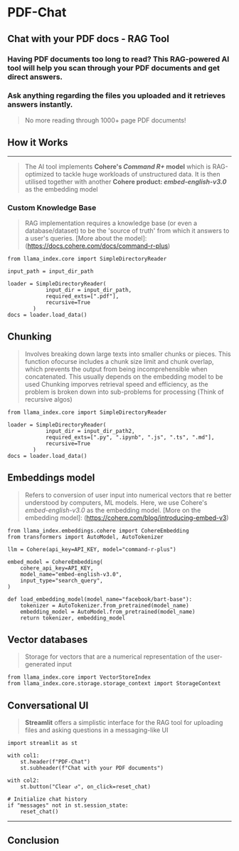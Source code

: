 # PDF-Chat
## Chat with your PDF docs - RAG Tool

### Having PDF documents too long to read? This RAG-powered AI tool will help you scan through your PDF documents and get direct answers.
### Ask anything regarding the files you uploaded and it retrieves answers instantly. 

> No more reading through 1000+ page PDF documents! 


## **How it Works**
-----------------------
> The AI tool implements **Cohere's *Command R+* model** which is RAG-optimized to tackle huge workloads of unstructured data.
> It is then utilised together with another **Cohere product: *embed-english-v3.0*** as the embedding model


### Custom Knowledge Base
> RAG implementation requires a knowledge base (or even a database/dataset) to be the 'source of truth' from which it answers to a user's queries.
> [More about the model]: (https://docs.cohere.com/docs/command-r-plus)

```
from llama_index.core import SimpleDirectoryReader

input_path = input_dir_path

loader = SimpleDirectoryReader(
            input_dir = input_dir_path,
            required_exts=[".pdf"],
            recursive=True
        )
docs = loader.load_data()
```


## Chunking
> Involves breaking down large texts into smaller chunks or pieces. This function ofocurse includes a chunk size limit and chunk overlap, which prevents the output from being incomprehensible when concatenated.
> This usually depends on the embedding model to be used
> Chunking imporves retrieval speed and efficiency, as the problem is broken down into sub-problems for processing (Think of recursive algos)

```
from llama_index.core import SimpleDirectoryReader

loader = SimpleDirectoryReader(
            input_dir = input_dir_path2,
            required_exts=[".py", ".ipynb", ".js", ".ts", ".md"],
            recursive=True
        )
docs = loader.load_data()
```



## Embeddings model
> Refers to conversion of user input into numerical vectors that re better understood by computers, ML models.
> Here, we use Cohere's *embed-english-v3.0* as the embedding model. 
[More on the embedding model]: (https://cohere.com/blog/introducing-embed-v3)

```
from llama_index.embeddings.cohere import CohereEmbedding
from transformers import AutoModel, AutoTokenizer

llm = Cohere(api_key=API_KEY, model="command-r-plus")

embed_model = CohereEmbedding(
    cohere_api_key=API_KEY,
    model_name="embed-english-v3.0",
    input_type="search_query",
)

def load_embedding_model(model_name="facebook/bart-base"):
    tokenizer = AutoTokenizer.from_pretrained(model_name)
    embedding_model = AutoModel.from_pretrained(model_name)
    return tokenizer, embedding_model
```

 
## Vector databases
> Storage for vectors that are a numerical representation of the user-generated input

```
from llama_index.core import VectorStoreIndex
from llama_index.core.storage.storage_context import StorageContext

```

## Conversational UI
> **Streamlit** offers a simplistic interface for the RAG tool for uploading files and asking questions in a messaging-like UI

```
import streamlit as st

with col1:
    st.header(f"PDF-Chat")
    st.subheader(f"Chat with your PDF documents")

with col2:
    st.button("Clear ↺", on_click=reset_chat)

# Initialize chat history
if "messages" not in st.session_state:
    reset_chat()

```
-----------
## Conclusion

 

